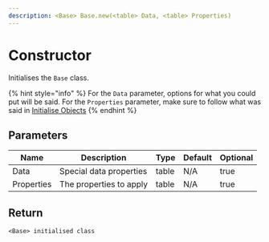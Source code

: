```yaml
---
description: <Base> Base.new(<table> Data, <table> Properties)
---
```


# Constructor

Initialises the `Base` class.

{% hint style="info" %}
For the `Data` parameter, options for what you could put will be said. For the `Properties` parameter, make sure to follow what was said in [Initialise Objects](../../utilities/combine-tables.md)
{% endhint %}

## Parameters

<table><thead><tr><th>Name</th><th>Description</th><th>Type</th><th>Default</th><th data-type="checkbox">Optional</th></tr></thead><tbody><tr><td>Data</td><td>Special data properties</td><td>table</td><td>N/A</td><td>true</td></tr><tr><td>Properties</td><td>The properties to apply</td><td>table</td><td>N/A</td><td>true</td></tr></tbody></table>

## Return

`<Base> initialised class`
